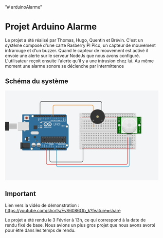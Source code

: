 "# arduinoAlarme" 
<h1>Projet Arduino Alarme</h1>

<P>Le projet a été réalisé par Thomas, Hugo, Quentin et Brévin. C'est un système composé d'une carte Rasberry PI Pico, un capteur de mouvement infrarouge et d'un buzzer. Quand le capteur de mouvement est activé il envoie une alerte sur le serveur NodeJs que nous avons configuré. L'utilisateur reçoit ensuite l'alerte qu'il y a une intrusion chez lui. Au même moment une alarme sonore se déclenche par intermittence</p>

<h2>Schéma du système</h2>

<img src="images/schema.png">

<h2> Important </h2>

Lien vers la vidéo de démonstration : https://youtube.com/shorts/EvS6086Ob_k?feature=share

Le projet a été rendu le 3 Février à 13h, ce qui correspond à la date de rendu fixé de base. Nous avions un plus gros projet que nous avons avorté pour être dans les temps de rendu. 
